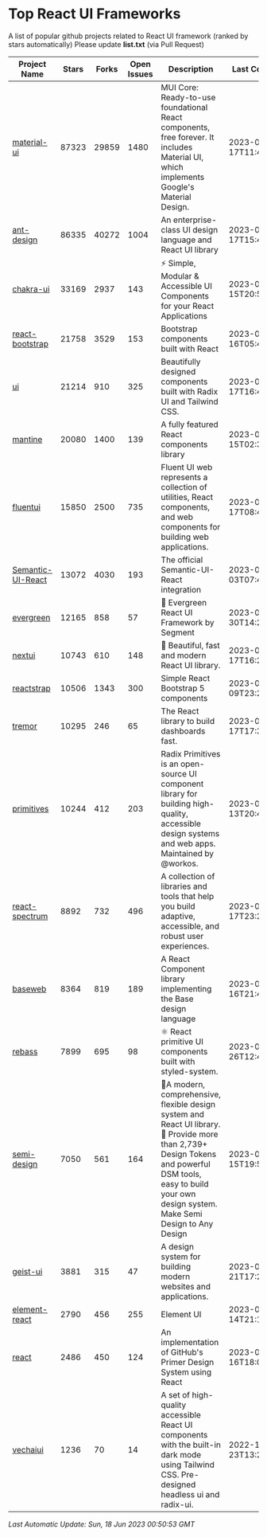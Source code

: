 # Top React UI Frameworks

A list of popular github projects related to React UI framework (ranked by stars automatically)
Please update **list.txt** (via Pull Request)

| Project Name | Stars | Forks | Open Issues | Description | Last Commit |
| ------------ | ----- | ----- | ----------- | ----------- | ----------- |
| [material-ui](https://github.com/mui/material-ui) |87323|29859|1480|MUI Core: Ready-to-use foundational React components, free forever. It includes Material UI, which implements Google&#39;s Material Design.|2023-06-17T11:41:15Z|
| [ant-design](https://github.com/ant-design/ant-design) |86335|40272|1004|An enterprise-class UI design language and React UI library|2023-06-17T15:49:41Z|
| [chakra-ui](https://github.com/chakra-ui/chakra-ui) |33169|2937|143|⚡️ Simple, Modular &amp; Accessible UI Components for your React Applications|2023-06-15T20:52:53Z|
| [react-bootstrap](https://github.com/react-bootstrap/react-bootstrap) |21758|3529|153|Bootstrap components built with React|2023-06-16T05:41:04Z|
| [ui](https://github.com/shadcn/ui) |21214|910|325|Beautifully designed components built with Radix UI and Tailwind CSS.|2023-06-17T16:44:28Z|
| [mantine](https://github.com/mantinedev/mantine) |20080|1400|139|A fully featured React components library|2023-06-15T02:39:23Z|
| [fluentui](https://github.com/microsoft/fluentui) |15850|2500|735|Fluent UI web represents a collection of utilities, React components, and web components for building web applications.|2023-06-17T08:40:46Z|
| [Semantic-UI-React](https://github.com/Semantic-Org/Semantic-UI-React) |13072|4030|193|The official Semantic-UI-React integration|2023-06-03T07:47:47Z|
| [evergreen](https://github.com/segmentio/evergreen) |12165|858|57|🌲 Evergreen React UI Framework by Segment|2023-05-30T14:21:51Z|
| [nextui](https://github.com/nextui-org/nextui) |10743|610|148|🚀   Beautiful, fast and modern React UI library.|2023-06-17T16:22:30Z|
| [reactstrap](https://github.com/reactstrap/reactstrap) |10506|1343|300|Simple React Bootstrap 5 components|2023-06-09T23:25:27Z|
| [tremor](https://github.com/tremorlabs/tremor) |10295|246|65|The React library to build dashboards fast.|2023-06-17T17:32:58Z|
| [primitives](https://github.com/radix-ui/primitives) |10244|412|203|Radix Primitives is an open-source UI component library for building high-quality, accessible design systems and web apps. Maintained by @workos.|2023-06-13T20:43:36Z|
| [react-spectrum](https://github.com/adobe/react-spectrum) |8892|732|496|A collection of libraries and tools that help you build adaptive, accessible, and robust user experiences.|2023-06-17T23:23:04Z|
| [baseweb](https://github.com/uber/baseweb) |8364|819|189|A React Component library implementing the Base design language|2023-06-16T21:49:21Z|
| [rebass](https://github.com/rebassjs/rebass) |7899|695|98|:atom_symbol: React primitive UI components built with styled-system.|2023-01-26T12:47:44Z|
| [semi-design](https://github.com/DouyinFE/semi-design) |7050|561|164|🚀A modern, comprehensive, flexible design system and React UI library. 🎨 Provide more than 2,739+ Design Tokens and powerful DSM tools, easy to build your own design system. Make Semi Design to Any Design|2023-06-15T19:50:34Z|
| [geist-ui](https://github.com/geist-org/geist-ui) |3881|315|47|A design system for building modern websites and applications.|2023-04-21T17:25:25Z|
| [element-react](https://github.com/ElemeFE/element-react) |2790|456|255|Element UI|2023-01-14T21:13:08Z|
| [react](https://github.com/primer/react) |2486|450|124|An implementation of GitHub&#39;s Primer Design System using React|2023-06-16T18:02:57Z|
| [vechaiui](https://github.com/vechai/vechaiui) |1236|70|14|A set of high-quality accessible React UI components with the built-in dark mode using Tailwind CSS. Pre-designed headless ui and radix-ui.|2022-12-23T13:29:41Z|

*Last Automatic Update: Sun, 18 Jun 2023 00:50:53 GMT*
